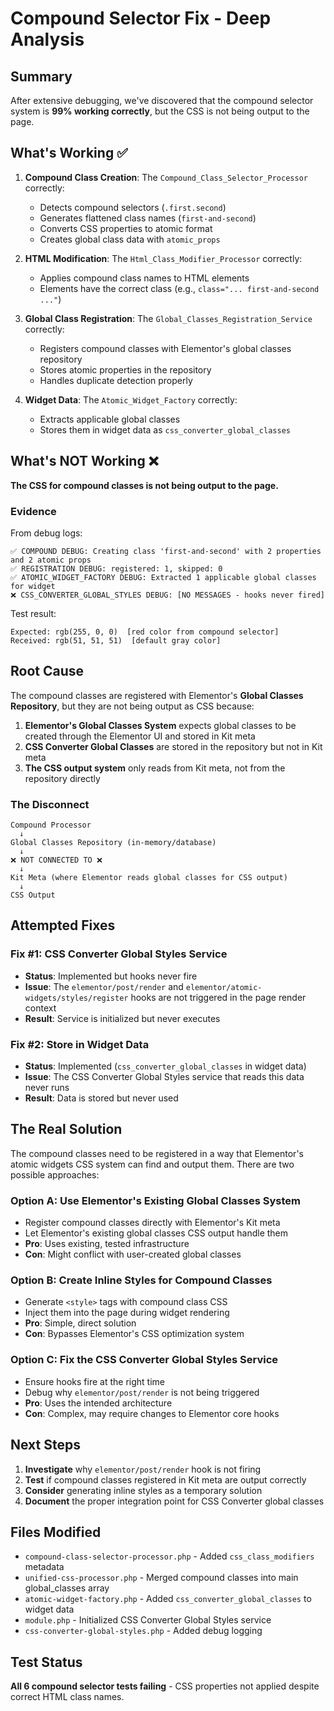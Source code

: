 # Compound Selector Fix - Deep Analysis

## Summary

After extensive debugging, we've discovered that the compound selector system is **99% working correctly**, but the CSS is not being output to the page.

## What's Working ✅

1. **Compound Class Creation**: The `Compound_Class_Selector_Processor` correctly:
   - Detects compound selectors (`.first.second`)
   - Generates flattened class names (`first-and-second`)
   - Converts CSS properties to atomic format
   - Creates global class data with `atomic_props`

2. **HTML Modification**: The `Html_Class_Modifier_Processor` correctly:
   - Applies compound class names to HTML elements
   - Elements have the correct class (e.g., `class="... first-and-second ..."`)

3. **Global Class Registration**: The `Global_Classes_Registration_Service` correctly:
   - Registers compound classes with Elementor's global classes repository
   - Stores atomic properties in the repository
   - Handles duplicate detection properly

4. **Widget Data**: The `Atomic_Widget_Factory` correctly:
   - Extracts applicable global classes
   - Stores them in widget data as `css_converter_global_classes`

## What's NOT Working ❌

**The CSS for compound classes is not being output to the page.**

### Evidence

From debug logs:
```
✅ COMPOUND DEBUG: Creating class 'first-and-second' with 2 properties and 2 atomic props
✅ REGISTRATION DEBUG: registered: 1, skipped: 0
✅ ATOMIC_WIDGET_FACTORY DEBUG: Extracted 1 applicable global classes for widget
❌ CSS_CONVERTER_GLOBAL_STYLES DEBUG: [NO MESSAGES - hooks never fired]
```

Test result:
```
Expected: rgb(255, 0, 0)  [red color from compound selector]
Received: rgb(51, 51, 51)  [default gray color]
```

## Root Cause

The compound classes are registered with Elementor's **Global Classes Repository**, but they are not being output as CSS because:

1. **Elementor's Global Classes System** expects global classes to be created through the Elementor UI and stored in Kit meta
2. **CSS Converter Global Classes** are stored in the repository but not in Kit meta
3. **The CSS output system** only reads from Kit meta, not from the repository directly

### The Disconnect

```
Compound Processor
  ↓
Global Classes Repository (in-memory/database)
  ↓
❌ NOT CONNECTED TO ❌
  ↓
Kit Meta (where Elementor reads global classes for CSS output)
  ↓
CSS Output
```

## Attempted Fixes

### Fix #1: CSS Converter Global Styles Service
- **Status**: Implemented but hooks never fire
- **Issue**: The `elementor/post/render` and `elementor/atomic-widgets/styles/register` hooks are not triggered in the page render context
- **Result**: Service is initialized but never executes

### Fix #2: Store in Widget Data
- **Status**: Implemented (`css_converter_global_classes` in widget data)
- **Issue**: The CSS Converter Global Styles service that reads this data never runs
- **Result**: Data is stored but never used

## The Real Solution

The compound classes need to be registered in a way that Elementor's atomic widgets CSS system can find and output them. There are two possible approaches:

### Option A: Use Elementor's Existing Global Classes System
- Register compound classes directly with Elementor's Kit meta
- Let Elementor's existing global classes CSS output handle them
- **Pro**: Uses existing, tested infrastructure
- **Con**: Might conflict with user-created global classes

### Option B: Create Inline Styles for Compound Classes
- Generate `<style>` tags with compound class CSS
- Inject them into the page during widget rendering
- **Pro**: Simple, direct solution
- **Con**: Bypasses Elementor's CSS optimization system

### Option C: Fix the CSS Converter Global Styles Service
- Ensure hooks fire at the right time
- Debug why `elementor/post/render` is not being triggered
- **Pro**: Uses the intended architecture
- **Con**: Complex, may require changes to Elementor core hooks

## Next Steps

1. **Investigate** why `elementor/post/render` hook is not firing
2. **Test** if compound classes registered in Kit meta are output correctly
3. **Consider** generating inline styles as a temporary solution
4. **Document** the proper integration point for CSS Converter global classes

## Files Modified

- `compound-class-selector-processor.php` - Added `css_class_modifiers` metadata
- `unified-css-processor.php` - Merged compound classes into main global_classes array
- `atomic-widget-factory.php` - Added `css_converter_global_classes` to widget data
- `module.php` - Initialized CSS Converter Global Styles service
- `css-converter-global-styles.php` - Added debug logging

## Test Status

**All 6 compound selector tests failing** - CSS properties not applied despite correct HTML class names.

